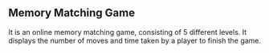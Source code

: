 ## Memory Matching Game

It is an online memory matching game, consisting of 5 different levels. It displays the number of moves and time taken by a player to finish the game.
